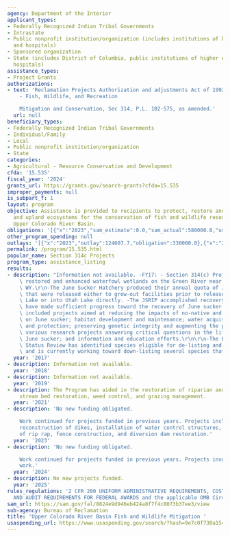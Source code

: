```yaml
---
agency: Department of the Interior
applicant_types:
- Federally Recognized Indian Tribal Governments
- Intrastate
- Public nonprofit institution/organization (includes institutions of higher education
  and hospitals)
- Sponsored organization
- State (includes District of Columbia, public institutions of higher education and
  hospitals)
assistance_types:
- Project Grants
authorizations:
- text: 'Reclamation Projects Authorization and adjustments Act of 1992; Title III
    - Fish, Wildlife, and Recreation

    Mitigation and Conservation, Sec 314, P.L. 102-575, as amended.'
  url: null
beneficiary_types:
- Federally Recognized Indian Tribal Governments
- Individual/Family
- Local
- Public nonprofit institution/organization
- State
categories:
- Agricultural - Resource Conservation and Development
cfda: '15.535'
fiscal_year: '2024'
grants_url: https://grants.gov/search-grants?cfda=15.535
improper_payments: null
is_subpart_f: 1
layout: program
objective: Assistance is provided to recipients to protect, restore and enhance wetland
  and upland ecosystems for the conservation of fish and wildlife resources in the
  Upper Colorado River Basin.
obligations: '[{"x":"2023","sam_estimate":0.0,"sam_actual":580000.0,"usa_spending_actual":580000.0},{"x":"2024","sam_estimate":0.0,"sam_actual":248000.0,"usa_spending_actual":478000.0},{"x":"2025","sam_estimate":0.0,"sam_actual":0.0,"usa_spending_actual":0.0}]'
other_program_spending: null
outlays: '[{"x":"2023","outlay":124607.7,"obligation":330000.0},{"x":"2024","outlay":153514.85,"obligation":478000.0},{"x":"2025","outlay":0.0,"obligation":0.0}]'
permalink: /program/15.535.html
popular_name: Section 314c Projects
program_type: assistance_listing
results:
- description: "Information not available. -FY17: - Section 314(c) Projects created,\
    \ restored and enhanced waterfowl wetlands on the Green River near Green River,\
    \ WY.\r\n-The June Sucker Hatchery produced their annual quota of June sucker\
    \ that were released either to grow-out facilities prior to release into Utah\
    \ Lake or into Utah Lake directly. -The JSRIP accomplished recovery actions that\
    \ have made sufficient progress toward the recovery of June sucker.  These have\
    \ included projects aimed at reducing the impacts of no-native and sportfish populations\
    \ on June sucker; habitat development and maintenance; water acquisition, management,\
    \ and protection; preserving genetic integrity and augmenting the population;\
    \ various research projects answering critical questions in the life history of\
    \ June sucker; and information and education efforts.\r\n\r\n-The Endangered Species\
    \ Status Review has identified species eligible for de-listing and down-listing\
    \ and is currently working toward down-listing several species that exist in Utah."
  year: '2017'
- description: Information not available.
  year: '2018'
- description: Information not available.
  year: '2019'
- description: The Program has aided in the restoration of riparian and wetland ecosystems,
    stream bed restoration, weed control, and grazing management.
  year: '2021'
- description: 'No new funding obligated.

    Work continued for projects funded in previous years. Projects include river restoration,
    reconstruction of dikes, installation of water control structures, installation
    of rip rap, fence construction, and diversion dam restoration.'
  year: '2023'
- description: 'No new funding obligated.

    Work continued for projects funded in previous years. Projects involve river restoration
    work.'
  year: '2024'
- description: No new projects funded.
  year: '2025'
rules_regulations: '2 CFR 200 UNIFORM ADMINISTRATIVE REQUIREMENTS, COST PRINCIPLES,
  AND AUDIT REQUIREMENTS FOR FEDERAL AWARDS and the applicable OMB Circulars. '
sam_url: https://sam.gov/fal/8824e9d946eb424a8f7f4c8073b37ee3/view
sub-agency: Bureau of Reclamation
title: 'Upper Colorado River Basin Fish and Wildlife Mitigation '
usaspending_url: https://www.usaspending.gov/search/?hash=9e7c0f730a154e43441a6f0c7d5d84a0
---
```

